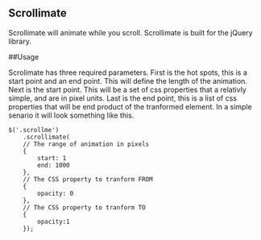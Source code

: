 ## Scrollimate

Scrollimate will animate while you scroll. Scrollimate is built for the jQuery library.

##Usage

Scrolimate has three required parameters. First is the hot spots, this is a start point and an end point. This will define the length of the animation. Next is the start point. This will be a set of css properties that a relativly simple, and are in pixel units. Last is the end point, this is a list of css properties that will be end product of the tranformed element. In a simple senario it will look something like this.

    $('.scrollme')
        .scrollimate(
        // The range of animation in pixels
        {
            start: 1
            end: 1000
        },
        // The CSS property to tranform FROM
        {
            opacity: 0       
        },
        // The CSS property to tranform TO
        {
            opacity:1
        });

